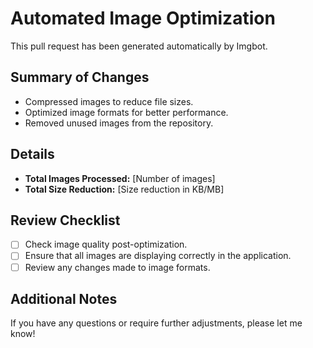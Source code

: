 # Automated Image Optimization

This pull request has been generated automatically by Imgbot.

## Summary of Changes
- Compressed images to reduce file sizes.
- Optimized image formats for better performance.
- Removed unused images from the repository.

## Details
- **Total Images Processed:** [Number of images]
- **Total Size Reduction:** [Size reduction in KB/MB]

## Review Checklist
- [ ] Check image quality post-optimization.
- [ ] Ensure that all images are displaying correctly in the application.
- [ ] Review any changes made to image formats.

## Additional Notes
If you have any questions or require further adjustments, please let me know!
